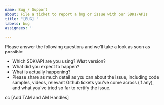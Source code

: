 ```yaml
---
name: Bug / Support
about: File a ticket to report a bug or issue with our SDKs/APIs
title: "[BUG] "
labels: bug
assignees: ''

---
```


Please answer the following questions and we’ll take a look as soon as possible:

- Which SDK/API are you using? What version?
- What did you expect to happen?
- What is actually happening?
- Please share as much detail as you can about the issue, including code samples, videos, relevant Github tickets you’ve come across (if any), and what you’ve tried so far to rectify the issue.

cc [Add TAM and AM Handles]
